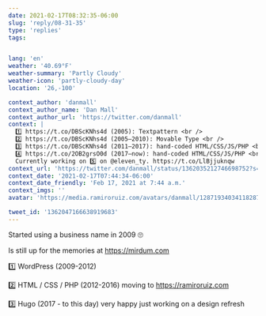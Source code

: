 ```yaml
---
date: 2021-02-17T08:32:35-06:00
slug: 'reply/08-31-35'
type: 'replies'
tags:


lang: 'en'
weather: '40.69°F'
weather-summary: 'Partly Cloudy'
weather-icon: 'partly-cloudy-day'
location: '26,-100'

context_author: 'danmall'
context_author_name: 'Dan Mall'
context_author_url: 'https://twitter.com/danmall'
context: |
  1️⃣ https://t.co/DBScKNhs4d (2005): Textpattern <br />
  2️⃣ https://t.co/DBScKNhs4d (2005–2010): Movable Type <br />
  3️⃣ https://t.co/DBScKNhs4d (2011–2017): hand-coded HTML/CSS/JS/PHP <br />
  4️⃣ https://t.co/2OB2grsO0d (2017–now): hand-coded HTML/CSS/JS/PHP <br />
  Currently working on 5️⃣ on @eleven_ty. https://t.co/LlBjjuknqw
context_url: 'https://twitter.com/danmall/status/1362035212746698752?s=12'
context_date: '2021-02-17T07:44:34-06:00'
context_date_friendly: 'Feb 17, 2021 at 7:44 a.m.'
context_imgs: ''
avatar: 'https://media.ramiroruiz.com/avatars/danmall/1287193403411828737/aQ2o7lUh_bigger.jpg'

tweet_id: '1362047166638919683'
---
```

‪Started using a business name in 2009 🙄‬

‪Is still up for the memories at https://mirdum.com ‬

‪1️⃣ WordPress (2009-2012)‬

‪2️⃣ HTML / CSS / PHP (2012-2016) moving to https://ramiroruiz.com‬

‪3️⃣ Hugo (2017 - to this day) very happy just working on a design refresh‬